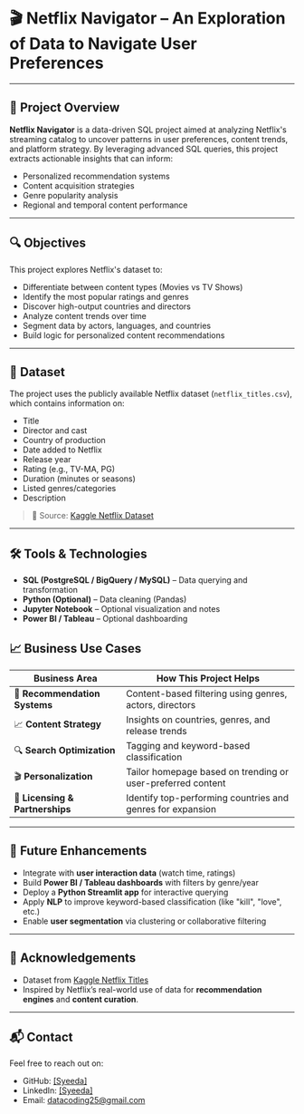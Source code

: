  
# **🎬 Netflix Navigator – An Exploration of Data to Navigate User Preferences**

---

## 📌 Project Overview

**Netflix Navigator** is a data-driven SQL project aimed at analyzing Netflix's streaming catalog to uncover patterns in user preferences, content trends, and platform strategy. By leveraging advanced SQL queries, this project extracts actionable insights that can inform:

- Personalized recommendation systems
- Content acquisition strategies
- Genre popularity analysis
- Regional and temporal content performance

---

## 🔍 Objectives

This project explores Netflix's dataset to:

- Differentiate between content types (Movies vs TV Shows)
- Identify the most popular ratings and genres
- Discover high-output countries and directors
- Analyze content trends over time
- Segment data by actors, languages, and countries
- Build logic for personalized content recommendations

---

## 📁 Dataset

The project uses the publicly available Netflix dataset (`netflix_titles.csv`), which contains information on:

- Title
- Director and cast
- Country of production
- Date added to Netflix
- Release year
- Rating (e.g., TV-MA, PG)
- Duration (minutes or seasons)
- Listed genres/categories
- Description

> 💾 Source: [Kaggle Netflix Dataset](https://www.kaggle.com/shivamb/netflix-shows)

---

## 🛠️ Tools & Technologies

- **SQL (PostgreSQL / BigQuery / MySQL)** – Data querying and transformation
- **Python (Optional)** – Data cleaning (Pandas)
- **Jupyter Notebook** – Optional visualization and notes
- **Power BI / Tableau** – Optional dashboarding


## 📈 Business Use Cases

| Business Area | How This Project Helps |
|---------------|------------------------|
| 🎯 **Recommendation Systems** | Content-based filtering using genres, actors, directors |
| 📈 **Content Strategy**       | Insights on countries, genres, and release trends |
| 🔍 **Search Optimization**    | Tagging and keyword-based classification |
| 🎬 **Personalization**        | Tailor homepage based on trending or user-preferred content |
| 💼 **Licensing & Partnerships** | Identify top-performing countries and genres for expansion |


---

## 🧠 Future Enhancements

- Integrate with **user interaction data** (watch time, ratings)
- Build **Power BI / Tableau dashboards** with filters by genre/year
- Deploy a **Python Streamlit app** for interactive querying
- Apply **NLP** to improve keyword-based classification (like "kill", "love", etc.)
- Enable **user segmentation** via clustering or collaborative filtering

---

## 🙌 Acknowledgements

- Dataset from [Kaggle Netflix Titles](https://www.kaggle.com/shivamb/netflix-shows)
- Inspired by Netflix’s real-world use of data for **recommendation engines** and **content curation**.

---

## 📬 Contact

Feel free to reach out on:

- GitHub: [[Syeeda]](https://github.com/SyeedaKudhsia8)
- LinkedIn: [[Syeeda]](https://www.linkedin.com/in/syeeda/)
- Email: datacoding25@gmail.com


